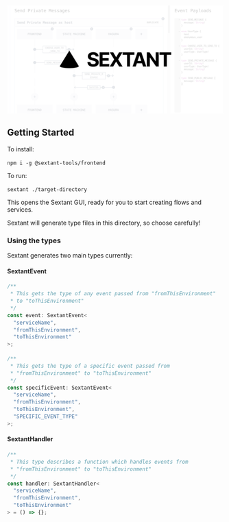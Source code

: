 ![Sextant](../../assets/social-card.png "Sextant Logo")

## Getting Started

To install:

`npm i -g @sextant-tools/frontend`

To run:

`sextant ./target-directory`

This opens the Sextant GUI, ready for you to start creating flows and services.

Sextant will generate type files in this directory, so choose carefully!

### Using the types

Sextant generates two main types currently:

#### SextantEvent

```ts
/**
 * This gets the type of any event passed from "fromThisEnvironment"
 * to "toThisEnvironment"
 */
const event: SextantEvent<
  "serviceName",
  "fromThisEnvironment",
  "toThisEnvironment"
>;

/**
 * This gets the type of a specific event passed from
 * "fromThisEnvironment" to "toThisEnvironment"
 */
const specificEvent: SextantEvent<
  "serviceName",
  "fromThisEnvironment",
  "toThisEnvironment",
  "SPECIFIC_EVENT_TYPE"
>;
```

#### SextantHandler

```ts
/**
 * This type describes a function which handles events from
 * "fromThisEnvironment" to "toThisEnvironment"
 */
const handler: SextantHandler<
  "serviceName",
  "fromThisEnvironment",
  "toThisEnvironment"
> = () => {};
```
